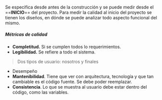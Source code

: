 Se especifica desde antes de la construcción y se puede medir desde el ==**INICIO**== del proyecto.
Para medir la calidad al inicio del proyecto se tienen los diseños, en dónde se puede analizar todo aspecto funcional del mismo.
##### Métricas de calidad
- **Completitud.** Si se cumplen todos lo requerimientos.
- **Legibilidad.** Se refiere a todo el sistema.
> Dos tipos de usuario: nosotros y finales
- Desempeño
- **Mantenibilidad**. Tiene que ver con arquitectura, tecnología y que tan cambiable es el código fuente. Se debe poder reemplazar. 
- **Consistencia**. Lo que se muestra al usuario debe estar dentro del código, como las variables.